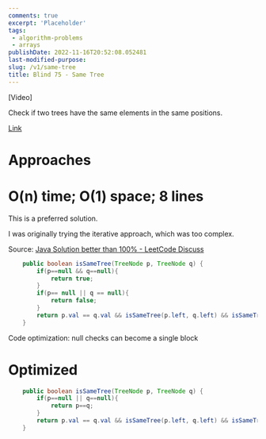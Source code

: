 ```yaml
---
comments: true
excerpt: 'Placeholder' 
tags:
 - algorithm-problems
 - arrays
publishDate: 2022-11-16T20:52:08.052481
last-modified-purpose:
slug: /v1/same-tree
title: Blind 75 - Same Tree
---
```


[Video]

Check if two trees have the same elements in the same positions.

[Link](https://leetcode.com/problems/same-tree/)

# Approaches

# O(n) time; O(1) space; 8 lines

This is a preferred solution.

I was originally trying the iterative approach, which was too complex.

Source: [Java Solution better than 100% - LeetCode Discuss](https://leetcode.com/problems/same-tree/discuss/2790731/Java-Solution-better-than-100)

```java
    public boolean isSameTree(TreeNode p, TreeNode q) {
        if(p==null && q==null){
            return true;
        }
        if(p== null || q == null){
            return false;
        }
        return p.val == q.val && isSameTree(p.left, q.left) && isSameTree(p.right, q.right);
    }
```

Code optimization: null checks can become a single block

# Optimized

```java
    public boolean isSameTree(TreeNode p, TreeNode q) {
        if(p==null || q==null){
            return p==q;
        }
        return p.val == q.val && isSameTree(p.left, q.left) && isSameTree(p.right, q.right);
    }
```
